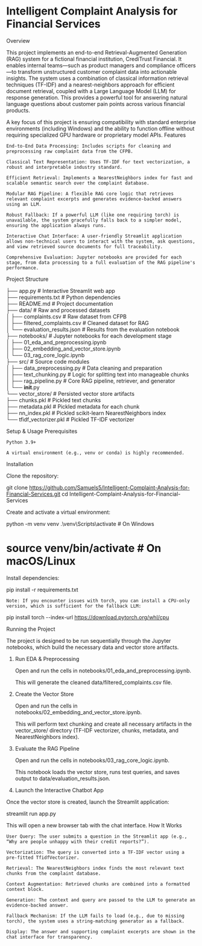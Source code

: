 # Intelligent Complaint Analysis for Financial Services
Overview

This project implements an end-to-end Retrieval-Augmented Generation (RAG) system for a fictional financial institution, CrediTrust Financial. It enables internal teams—such as product managers and compliance officers—to transform unstructured customer complaint data into actionable insights. The system uses a combination of classical information retrieval techniques (TF-IDF) and a nearest-neighbors approach for efficient document retrieval, coupled with a Large Language Model (LLM) for response generation. This provides a powerful tool for answering natural language questions about customer pain points across various financial products.

A key focus of this project is ensuring compatibility with standard enterprise environments (including Windows) and the ability to function offline without requiring specialized GPU hardware or proprietary model APIs.
Features

    End-to-End Data Processing: Includes scripts for cleaning and preprocessing raw complaint data from the CFPB.

    Classical Text Representation: Uses TF-IDF for text vectorization, a robust and interpretable industry standard.

    Efficient Retrieval: Implements a NearestNeighbors index for fast and scalable semantic search over the complaint database.

    Modular RAG Pipeline: A flexible RAG core logic that retrieves relevant complaint excerpts and generates evidence-backed answers using an LLM.

    Robust Fallback: If a powerful LLM (like one requiring torch) is unavailable, the system gracefully falls back to a simpler model, ensuring the application always runs.

    Interactive Chat Interface: A user-friendly Streamlit application allows non-technical users to interact with the system, ask questions, and view retrieved source documents for full traceability.

    Comprehensive Evaluation: Jupyter notebooks are provided for each stage, from data processing to a full evaluation of the RAG pipeline's performance.

Project Structure

├── app.py                        # Interactive Streamlit web app  
├── requirements.txt              # Python dependencies  
├── README.md                     # Project documentation  
├── data/                         # Raw and processed datasets  
│   ├── complaints.csv            # Raw dataset from CFPB  
│   ├── filtered_complaints.csv   # Cleaned dataset for RAG  
│   └── evaluation_results.json   # Results from the evaluation notebook  
├── notebooks/                    # Jupyter notebooks for each development stage  
│   ├── 01_eda_and_preprocessing.ipynb  
│   ├── 02_embedding_and_vector_store.ipynb  
│   └── 03_rag_core_logic.ipynb  
├── src/                          # Source code modules  
│   ├── data_preprocessing.py     # Data cleaning and preparation  
│   ├── text_chunking.py          # Logic for splitting text into manageable chunks  
│   ├── rag_pipeline.py           # Core RAG pipeline, retriever, and generator  
│   └── __init__.py  
└── vector_store/                 # Persisted vector store artifacts  
    ├── chunks.pkl                # Pickled text chunks  
    ├── metadata.pkl              # Pickled metadata for each chunk  
    ├── nn_index.pkl              # Pickled scikit-learn NearestNeighbors index  
    └── tfidf_vectorizer.pkl      # Pickled TF-IDF vectorizer  

Setup & Usage
Prerequisites

    Python 3.9+

    A virtual environment (e.g., venv or conda) is highly recommended.

Installation

Clone the repository:

git clone https://github.com/Samuels5/Intelligent-Complaint-Analysis-for-Financial-Services.git
cd Intelligent-Complaint-Analysis-for-Financial-Services

Create and activate a virtual environment:

python -m venv venv
.\venv\Scripts\activate  # On Windows
# source venv/bin/activate  # On macOS/Linux

Install dependencies:

pip install -r requirements.txt

    Note: If you encounter issues with torch, you can install a CPU-only version, which is sufficient for the fallback LLM:

pip install torch --index-url https://download.pytorch.org/whl/cpu

Running the Project

The project is designed to be run sequentially through the Jupyter notebooks, which build the necessary data and vector store artifacts.
1. Run EDA & Preprocessing

    Open and run the cells in notebooks/01_eda_and_preprocessing.ipynb.

    This will generate the cleaned data/filtered_complaints.csv file.

2. Create the Vector Store

    Open and run the cells in notebooks/02_embedding_and_vector_store.ipynb.

    This will perform text chunking and create all necessary artifacts in the vector_store/ directory (TF-IDF vectorizer, chunks, metadata, and NearestNeighbors index).

3. Evaluate the RAG Pipeline

    Open and run the cells in notebooks/03_rag_core_logic.ipynb.

    This notebook loads the vector store, runs test queries, and saves output to data/evaluation_results.json.

4. Launch the Interactive Chatbot App

Once the vector store is created, launch the Streamlit application:

streamlit run app.py

This will open a new browser tab with the chat interface.
How It Works

    User Query: The user submits a question in the Streamlit app (e.g., “Why are people unhappy with their credit reports?”).

    Vectorization: The query is converted into a TF-IDF vector using a pre-fitted TfidfVectorizer.

    Retrieval: The NearestNeighbors index finds the most relevant text chunks from the complaint database.

    Context Augmentation: Retrieved chunks are combined into a formatted context block.

    Generation: The context and query are passed to the LLM to generate an evidence-backed answer.

    Fallback Mechanism: If the LLM fails to load (e.g., due to missing torch), the system uses a string-matching generator as a fallback.

    Display: The answer and supporting complaint excerpts are shown in the chat interface for transparency.
